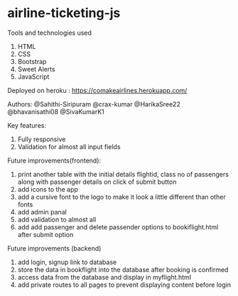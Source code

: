 # airline-ticketing-js


Tools and technologies used
1. HTML
2. CSS
3. Bootstrap
4. Sweet Alerts
5. JavaScript

Deployed on heroku : https://comakeairlines.herokuapp.com/

Authors:
@Sahithi-Siripuram
@crax-kumar
@HarikaSree22
@bhavanisathi08
@SivaKumarK1

Key features:
1. Fully responsive
2. Validation for almost all input fields

Future improvements(frontend):
1. print another table with the initial details flightid, class no of passengers along with passenger details on click of submit button
2. add icons to the app
3. add a cursive font to the logo to make it look a little different than other fonts
4. add admin panal 
5. add validation to almost all 
6. add add passenger and delete passender options to bookiflight.html after submit option

Future improvements (backend)
1. add login, signup link to database
2. store the data in bookflight into the database after booking is confirmed 
3. access data from the database and display in myflight.html
4. add private routes to all pages to prevent displaying content before login
